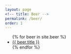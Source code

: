 ```yaml
---
layout: page
<!-- title: Beer -->
permalink: /beer/
order: 1
---
```


<!-- show beer names and links -->
<ul>
	{% for beer in site.beer %}
		<li><a href="{{ beer.url | prepend: site.baseurl }}">{{ beer.title }}</a></li>
	{% endfor %}
</ul>

<!-- show beer details -->
<!-- <section>
	<ul>
		{% for beer in site.beer %}
			<li class="test">
				{{ beer.title }}
				{{ beer.beer-abv }}
				{{ beer.beer-availability }}
				{{ beer.beer-bitterness }}
				{{ beer.beer-gravity }}
				{{ beer.beer-sourness }}
				{{ beer.beer-style }}
				{{ beer.content }}
			</li>
		{% endfor %}
	</ul>
</section> -->